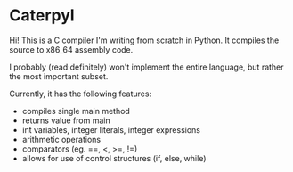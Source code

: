 # Caterpyl

Hi! This is a C compiler I'm writing from scratch in Python. It compiles the source to x86_64 assembly code.

I probably (read:definitely) won't implement the entire language, but rather the most important subset.

Currently, it has the following features:
- compiles single main method
- returns value from main
- int variables, integer literals, integer expressions
- arithmetic operations
- comparators (eg. ==, <, >=, !=)
- allows for use of control structures (if, else, while)
